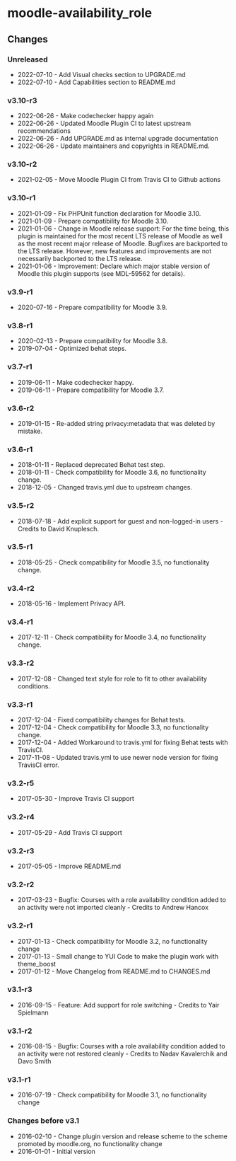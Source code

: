 moodle-availability_role
========================

Changes
-------

### Unreleased

* 2022-07-10 - Add Visual checks section to UPGRADE.md
* 2022-07-10 - Add Capabilities section to README.md

### v3.10-r3

* 2022-06-26 - Make codechecker happy again
* 2022-06-26 - Updated Moodle Plugin CI to latest upstream recommendations
* 2022-06-26 - Add UPGRADE.md as internal upgrade documentation
* 2022-06-26 - Update maintainers and copyrights in README.md.

### v3.10-r2

* 2021-02-05 - Move Moodle Plugin CI from Travis CI to Github actions

### v3.10-r1

* 2021-01-09 - Fix PHPUnit function declaration for Moodle 3.10.
* 2021-01-09 - Prepare compatibility for Moodle 3.10.
* 2021-01-06 - Change in Moodle release support:
               For the time being, this plugin is maintained for the most recent LTS release of Moodle as well as the most recent major release of Moodle.
               Bugfixes are backported to the LTS release. However, new features and improvements are not necessarily backported to the LTS release.
* 2021-01-06 - Improvement: Declare which major stable version of Moodle this plugin supports (see MDL-59562 for details).

### v3.9-r1

* 2020-07-16 - Prepare compatibility for Moodle 3.9.

### v3.8-r1

* 2020-02-13 - Prepare compatibility for Moodle 3.8.
* 2019-07-04 - Optimized behat steps.

### v3.7-r1

* 2019-06-11 - Make codechecker happy.
* 2019-06-11 - Prepare compatibility for Moodle 3.7.

### v3.6-r2

* 2019-01-15 - Re-added string privacy:metadata that was deleted by mistake.

### v3.6-r1

* 2018-01-11 - Replaced deprecated Behat test step.
* 2018-01-11 - Check compatibility for Moodle 3.6, no functionality change.
* 2018-12-05 - Changed travis.yml due to upstream changes.

### v3.5-r2

* 2018-07-18 - Add explicit support for guest and non-logged-in users - Credits to David Knuplesch.

### v3.5-r1

* 2018-05-25 - Check compatibility for Moodle 3.5, no functionality change.

### v3.4-r2

* 2018-05-16 - Implement Privacy API.

### v3.4-r1

* 2017-12-11 - Check compatibility for Moodle 3.4, no functionality change.

### v3.3-r2

* 2017-12-08 - Changed text style for role to fit to other availability conditions.

### v3.3-r1

* 2017-12-04 - Fixed compatibility changes for Behat tests.
* 2017-12-04 - Check compatibility for Moodle 3.3, no functionality change.
* 2017-12-04 - Added Workaround to travis.yml for fixing Behat tests with TravisCI.
* 2017-11-08 - Updated travis.yml to use newer node version for fixing TravisCI error.

### v3.2-r5

* 2017-05-30 - Improve Travis CI support

### v3.2-r4

* 2017-05-29 - Add Travis CI support

### v3.2-r3

* 2017-05-05 - Improve README.md

### v3.2-r2

* 2017-03-23 - Bugfix: Courses with a role availability condition added to an activity were not imported cleanly - Credits to Andrew Hancox

### v3.2-r1

* 2017-01-13 - Check compatibility for Moodle 3.2, no functionality change
* 2017-01-13 - Small change to YUI Code to make the plugin work with theme_boost
* 2017-01-12 - Move Changelog from README.md to CHANGES.md

### v3.1-r3

* 2016-09-15 - Feature: Add support for role switching - Credits to Yair Spielmann

### v3.1-r2

* 2016-08-15 - Bugfix: Courses with a role availability condition added to an activity were not restored cleanly - Credits to Nadav Kavalerchik and Davo Smith

### v3.1-r1

* 2016-07-19 - Check compatibility for Moodle 3.1, no functionality change

### Changes before v3.1

* 2016-02-10 - Change plugin version and release scheme to the scheme promoted by moodle.org, no functionality change
* 2016-01-01 - Initial version
